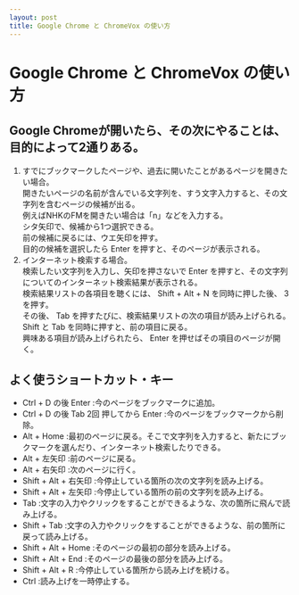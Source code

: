 ```yaml
---
layout: post
title: Google Chrome と ChromeVox の使い方
---
```

# Google Chrome と ChromeVox の使い方
## Google Chromeが開いたら、その次にやることは、目的によって2通りある。

1. すでにブックマークしたページや、過去に開いたことがあるページを開きたい場合。  
開きたいページの名前が含んでいる文字列を、すう文字入力すると、その文字列を含むページの候補が出る。  
例えばNHKのFMを開きたい場合は「n」などを入力する。  
シタ矢印で、候補から1つ選択できる。  
前の候補に戻るには、ウエ矢印を押す。  
目的の候補を選択したら Enter を押すと、そのページが表示される。
2. インターネット検索する場合。  
検索したい文字列を入力し、矢印を押さないで Enter を押すと、その文字列についてのインターネット検索結果が表示される。  
検索結果リストの各項目を聴くには、 Shift + Alt + N を同時に押した後、 3 を押す。  
その後、 Tab を押すたびに、検索結果リストの次の項目が読み上げられる。  
Shift と Tab を同時に押すと、前の項目に戻る。  
興味ある項目が読み上げられたら、 Enter を押せばその項目のページが開く。

## よく使うショートカット・キー

- Ctrl + D の後 Enter	:今のページをブックマークに追加。
- Ctrl + D の後 Tab 2回 押してから Enter	:今のページをブックマークから削除。
- Alt + Home	:最初のページに戻る。そこで文字列を入力すると、新たにブックマークを選んだり、インターネット検索したりできる。
- Alt + 左矢印	:前のページに戻る。
- Alt + 右矢印	:次のページに行く。
- Shift + Alt + 右矢印	:今停止している箇所の次の文字列を読み上げる。
- Shift + Alt + 左矢印	:今停止している箇所の前の文字列を読み上げる。
- Tab	:文字の入力やクリックをすることができるような、次の箇所に飛んで読み上げる。
- Shift + Tab	:文字の入力やクリックをすることができるような、前の箇所に戻って読み上げる。
- Shift + Alt + Home	:そのページの最初の部分を読み上げる。
- Shift + Alt + End	:そのページの最後の部分を読み上げる。
- Shift + Alt + R	:今停止している箇所から読み上げを続ける。
- Ctrl	:読み上げを一時停止する。
